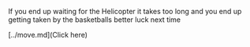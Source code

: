If you end up waiting for the Helicopter it takes too long and you end up getting taken by the basketballs better luck next time

[../move.md](Click here)
